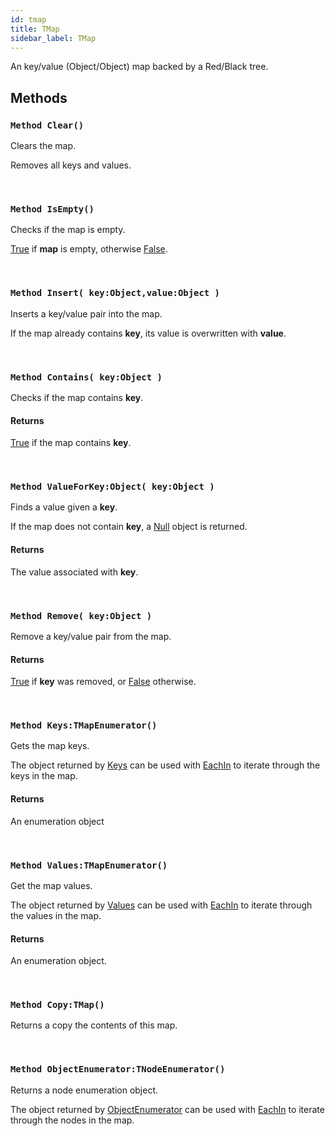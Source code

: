 ```yaml
---
id: tmap
title: TMap
sidebar_label: TMap
---
```


An key/value (Object/Object) map backed by a Red/Black tree.


## Methods

### `Method Clear()`

Clears the map.

Removes all keys and values.


<br/>

### `Method IsEmpty()`

Checks if the map is empty.

[True](../../../brl/brl.blitz/#true) if <b>map</b> is empty, otherwise [False](../../../brl/brl.blitz/#false).


<br/>

### `Method Insert( key:Object,value:Object )`

Inserts a key/value pair into the map.

If the map already contains <b>key</b>, its value is overwritten with <b>value</b>.


<br/>

### `Method Contains( key:Object )`

Checks if the map contains <b>key</b>.

#### Returns
[True](../../../brl/brl.blitz/#true) if the map contains <b>key</b>.


<br/>

### `Method ValueForKey:Object( key:Object )`

Finds a value given a <b>key</b>.

If the map does not contain <b>key</b>, a [Null](../../../brl/brl.blitz/#null) object is returned.


#### Returns
The value associated with <b>key</b>.


<br/>

### `Method Remove( key:Object )`

Remove a key/value pair from the map.

#### Returns
[True](../../../brl/brl.blitz/#true) if <b>key</b> was removed, or [False](../../../brl/brl.blitz/#false) otherwise.


<br/>

### `Method Keys:TMapEnumerator()`

Gets the map keys.

The object returned by [Keys](../../../brl/brl.map/tmap/#method-keys-tmapenumerator) can be used with [EachIn](../../../brl/brl.blitz/#eachin) to iterate through the keys in the map.


#### Returns
An enumeration object


<br/>

### `Method Values:TMapEnumerator()`

Get the map values.

The object returned by [Values](../../../brl/brl.map/tmap/#method-values-tmapenumerator) can be used with [EachIn](../../../brl/brl.blitz/#eachin) to iterate through the values in the map.


#### Returns
An enumeration object.


<br/>

### `Method Copy:TMap()`

Returns a copy the contents of this map.

<br/>

### `Method ObjectEnumerator:TNodeEnumerator()`

Returns a node enumeration object.

The object returned by [ObjectEnumerator](../../../brl/brl.map/tmap/#method-objectenumerator-tnodeenumerator) can be used with [EachIn](../../../brl/brl.blitz/#eachin) to iterate through the nodes in the map.


<br/>

